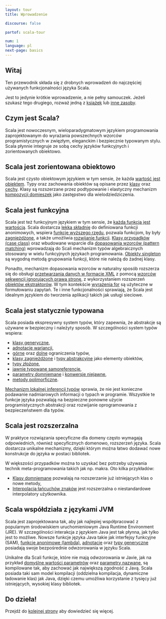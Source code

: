 ```yaml
---
layout: tour
title: Wprowadzenie

discourse: false

partof: scala-tour

num: 1
language: pl
next-page: basics
---
```


## Witaj
Ten przewodnik składa się z drobnych wprowadzeń do najczęściej używanych funkcjonalności języka Scala.

Jest to jedynie krótkie wprowadzenie, a nie pełny samouczek.
Jeżeli szukasz tego drugiego, rozważ jedną z [książek](/books.html) lub [inne zasoby](/learn.html).

## Czym jest Scala?
Scala jest nowoczesnym, wieloparadygmatowym językiem programowania zaprojektowanym do wyrażania powszechnych wzorców programistycznych w zwięzłym, eleganckim i bezpiecznie typowanym stylu.
Scala płynnie integruje ze sobą cechy języków funkcyjnych i zorientowanych obiektowo.

## Scala jest zorientowana obiektowo ##
Scala jest czysto obiektowym językiem w tym sensie, że każda [wartość jest obiektem](unified-types.html).
Typy oraz zachowania obiektów są opisane przez [klasy](classes.html) oraz [cechy](traits.html).
Klasy są rozszerzane przez podtypowanie i elastyczny mechanizm [kompozycji domieszek](mixin-class-composition.html) jako zastępstwo dla wielodziedziczenia.

## Scala jest funkcyjna ##
Scala jest też funkcyjnym językiem w tym sensie, że [każda funkcja jest wartością](unified-types.html).
Scala dostarcza [lekką składnię](basics.html#funkcje) do definiowana funkcji anonimowych, wspiera [funkcje wyższego rzędu](higher-order-functions.html), pozwala funkcjom, by były [zagnieżdżone](nested-functions.html), a także umożliwia [rozwijanie funkcji](multiple-parameter-lists.html).
[Klasy przypadków (case class)](case-classes.html) oraz wbudowane wsparcie dla [dopasowania wzorców (pattern matching)](pattern-matching.html) wprowadzają do Scali mechanizm typów algebraicznych stosowany w wielu funkcyjnych językach programowania. [Obiekty singleton](singleton-objects.html) są wygodną metodą grupowania funkcji, które nie należą do żadnej klasy.

Ponadto, mechanizm dopasowania wzorców w naturalny sposób rozszerza się do obsługi [przetwarzania danych w formacie XML](https://github.com/scala/scala-xml/wiki/XML-Processing) z pomocą [wzorców sekwencji ignorujących prawą stronę](regular-expression-patterns.html), z wykorzystaniem rozszerzeń [obiektów ekstraktorów](extractor-objects.html).
W tym kontekście [wyrażenia for](for-comprehensions.html) są użyteczne w formułowaniu zapytań.
Te i inne funkcjonalności sprawiają, że Scala jest idealnym językiem do tworzenia aplikacji takich jak usługi sieciowe.

## Scala jest statycznie typowana ##
Scala posiada ekspresywny system typów, który zapewnia, że abstrakcje są używane w bezpieczny i należyty sposób.
W szczególności system typów wspiera:

* [klasy generyczne](generic-classes.html),
* [adnotacje wariancji](variances.html),
* [górne](upper-type-bounds.html) oraz [dolne](lower-type-bounds.html) ograniczenia typów,
* [klasy zagnieżdżone](inner-classes.html) i [typy abstrakcyjne](abstract-type-members.html) jako elementy obiektów,
* [typy złożone](compound-types.html),
* [jawnie typowane samoreferencje](self-types.html),
* [parametry domniemane](implicit-parameters.html) i [konwersje niejawne](implicit-conversions.html),
* [metody polimorficzne](polymorphic-methods.html).

[Mechanizm lokalnej inferencji typów](type-inference.html) sprawia, że nie jest konieczne podawanie nadmiarowych informacji o typach w programie.
Wszystkie te funkcje języka pozwalają na bezpieczne ponowne użycie programistycznych abstrakcji oraz rozwijanie oprogramowania z bezpieczeństwem dla typów.

## Scala jest rozszerzalna ##
W praktyce rozwiązania specyficzne dla domeny często wymagają odpowiednich, również specyficznych domenowo, rozszerzeń języka.
Scala dostarcza unikalne mechanizmy, dzięki którym można łatwo dodawać nowe konstrukcje do języka w postaci bibliotek.

W większości przypadków można to uzyskać bez potrzeby używania technik meta-programowania takich jak np. makra.
Oto kilka przykładów:

* [Klasy domniemane](http://docs.scala-lang.org/overviews/core/implicit-classes.html) pozwalają na rozszerzanie już istniejących klas o nowe metody,
* [Interpolacja łańcuchów znaków](/overviews/core/string-interpolation.html) jest rozszerzalna o niestandardowe interpolatory użytkownika.

## Scala współdziała z językami JVM
Scala jest zaprojektowana tak, aby jak najlepiej współpracować z popularnym środowiskiem uruchomieniowym Java Runtime Environment (JRE).
W szczególności interakcja z językiem Java jest tak płynna, jak tylko jest to możliwe.
Nowsze funkcje języka Java takie jak interfejsy funkcyjne (SAM), [funkcje anonimowe (lambda)](higher-order-functions.html), [adnotacje](annotations.html) oraz [typy generyczne](generic-classes.html) posiadają swoje bezpośrednie odwzorowania w języku Scala.

Unikalne dla Scali funkcje, które nie mają odwzorowania w Javie, jak na przykład [domyślne wartości parametrów](default-parameter-values.html) oraz [parametry nazwane](named-arguments.html), są kompilowane tak, aby zachować jak największą zgodność z Javą.
Scala posiada taki sam model kompilacji (oddzielna kompilacja, dynamiczne ładowanie klas) jak Java, dzięki czemu umożliwa korzystanie z tysięcy już istniejących, wysokiej klasy bibliotek.

## Do dzieła!

Przejdź do [kolejnej strony](basics.html) aby dowiedzieć się więcej.
